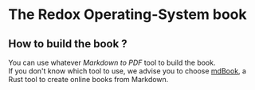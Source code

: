 # The Redox Operating-System book

## How to build the book ?

You can use whatever _Markdown to PDF_ tool to build the book.  
If you don't know which tool to use, we advise you to choose [mdBook](https://github.com/azerupi/mdBook), a Rust tool to create online books from Markdown.
